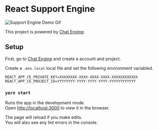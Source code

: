 # React Support Engine

![Support Engine Demo Gif](https://chat-engine-assets.s3.amazonaws.com/tutorials/react-support-engine/support-engine-demo-min.gif)

This project is powered by [Chat Engine](https://chatengine.io).

## Setup

First, go to [Chat Engine](https://chatengine.io) and create a account and project.

Create a `.env.local` local file and set the following environment variabled.

```
REACT_APP_CE_PRIVATE_KEY=XXXXXXXX-XXXX-XXXX-XXXX-XXXXXXXXXXXX
REACT_APP_CE_PROJECT_ID=YYYYYYYY-YYYY-YYYY-YYYY-YYYYYYYYYYYY
```

### `yarn start`

Runs the app in the development mode.\
Open [http://localhost:3000](http://localhost:3000) to view it in the browser.

The page will reload if you make edits.\
You will also see any lint errors in the console.
